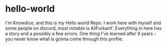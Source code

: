 # hello-world
I'm Knowdice, and this is my Hello world Repo. I work here with myself and some people on discord, most notable is AliFurkanY. Everything in here has a story and a possibly a few errors. One thing I've learned after 9 years - you never know what is gonna come through this profile.
